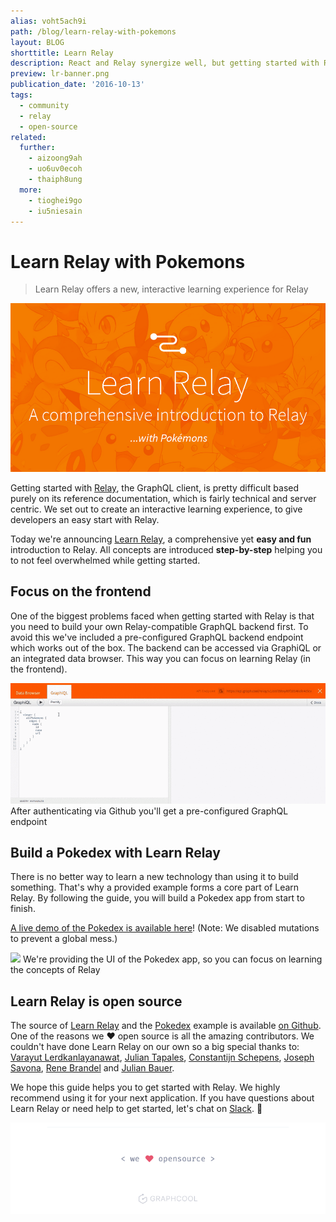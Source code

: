 ```yaml
---
alias: voht5ach9i
path: /blog/learn-relay-with-pokemons
layout: BLOG
shorttitle: Learn Relay
description: React and Relay synergize well, but getting started with Relay can be tricky. Catch pokemons and learn how to use Facebook's GraphQL client Relay.
preview: lr-banner.png
publication_date: '2016-10-13'
tags:
  - community
  - relay
  - open-source
related:
  further:
    - aizoong9ah
    - uo6uv0ecoh
    - thaiph8ung
  more:
    - tioghei9go
    - iu5niesain
---
```


# Learn Relay with Pokemons

> Learn Relay offers a new, interactive learning experience for Relay

![](lr-banner.png)

Getting started with [Relay](https://facebook.github.io/relay/), the GraphQL
client, is pretty difficult based purely on its reference documentation, which
is fairly technical and server centric. We set out to create an interactive
learning experience, to give developers an easy start with Relay.

Today we're announcing [Learn Relay](https://learnrelay.org/), a comprehensive
yet **easy and fun** introduction to Relay. All concepts are introduced **step-by-step** helping you to not feel overwhelmed while getting started.

## Focus on the frontend

One of the biggest problems faced when getting started with Relay is that you
need to build your own Relay-compatible GraphQL backend first. To avoid this
we've included a pre-configured GraphQL backend endpoint which works out of the
box. The backend can be accessed via GraphiQL or an integrated data browser.
This way you can focus on learning Relay (in the frontend).

![](./lr-databrowser.gif)
<span class="figcaption_hack">After authenticating via Github you'll get a pre-configured GraphQL endpoint</span>

## Build a Pokedex with Learn Relay

There is no better way to learn a new technology than using it to build
something. That's why a provided example forms a core part of Learn Relay. By
following the guide, you will build a Pokedex app from start to finish.

[A live demo of the Pokedex is available here](http://demo.learnrelay.org/)!
(Note: We disabled mutations to prevent a global mess.)

![](./lr-demo.gif)
<span class="figcaption_hack">We're providing the UI of the Pokedex app, so you can focus on learning the
concepts of Relay</span>

## Learn Relay is open source

The source of [Learn Relay](https://github.com/learnrelay/learnrelay) and the
[Pokedex](https://github.com/learnrelay/pokedex) example is available [on Github](https://github.com/learnrelay). One of the reasons we ❤️ open source is all the amazing contributors. We couldn't have done Learn Relay on our own so a
big special thanks to: [Varayut Lerdkanlayanawat](https://github.com/lvarayut),
[Julian Tapales](https://github.com/JulianTapales), [Constantijn
Schepens](https://github.com/ram535ii), [Joseph
Savona](https://github.com/josephsavona), [Rene Brandel](http://brene/) and
[Julian Bauer](https://github.com/julianbauer).

We hope this guide helps you to get started with Relay. We highly recommend
using it for your next application. If you have questions about Learn Relay or
need help to get started, let's chat on [Slack](http://slack.graph.cool/). 🙌

![](../open-source-banner.png)

